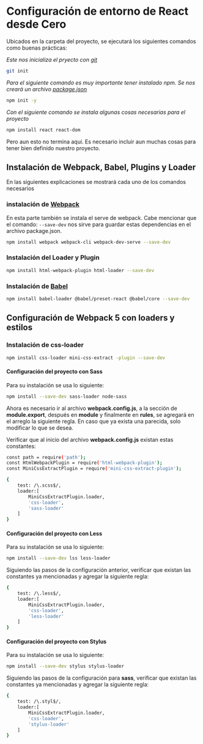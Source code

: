 # Configuración de entorno de React desde Cero

Ubicados en la carpeta del proyecto, se ejecutará los siguientes comandos como buenas prácticas:

*Este nos inicializa el pryecto con [git](https://git-scm.com/)*

```bash
git init
```

*Para el siguiente comando es muy importante tener instalado npm. Se nos creará un archivo [package.json](https://apuntes.de/nodejs-desarrollo-web/package-json/#gsc.tab=0)*

```bash
npm init -y
```

*Con el siguiente comando se instala algunas cosas necesarias para el proyecto*

```bash
npm install react react-dom
```

Pero aun esto no termina aquí. Es necesario incluir aun muchas cosas para tener bien definido nuestro proyecto.

## Instalación de Webpack, Babel, Plugins y Loader

En las siguientes explicaciones se mostrará cada uno de los comandos necesarios

### instalación de [Webpack](https://www.campusmvp.es/recursos/post/webpack-que-es-para-que-sirve-y-sus-ventajas-e-inconvenientes.aspx)

En esta parte también se instala el serve de webpack. Cabe mencionar que el comando: ```--save-dev``` nos sirve para guardar estas dependencias en el archivo package.json.

```bash
npm install webpack webpack-cli webpack-dev-serve --save-dev
```

### Instalación del Loader y Plugin

```bash
npm install html-webpack-plugin html-loader --save-dev
```

### Instalación de [Babel](https://www.freecodecamp.org/espanol/news/que-es-babel/)

```bash
npm install babel-loader @babel/preset-react @babel/core --save-dev
```

## Configuración de Webpack 5 con loaders y estilos

### Instalación de css-loader

```bash
npm install css-loader mini-css-extract -plugin --save-dev
```

#### Configuración del proyecto con Sass

Para su instalación se usa lo siguiente:

```bash
npm install --save-dev sass-loader node-sass
```

Ahora es necesario ir al archivo **webpack.config.js**, a la sección de **module.export**, después en **module** y finalmente en **rules**, se agregará en el arreglo la siguiente regla. En caso que ya exista una parecida, solo modificar lo que se desea.

Verificar que al inicio del archivo **webpack.config.js** existan estas constantes:

```bash
const path = require('path');
const HtmlWebpackPlugin = require('html-webpack-plugin');
const MiniCssExtractPlugin = require('mini-css-extract-plugin');
```

```bash
{
    test: /\.scss$/,
    loader:[
        MiniCssExtractPlugin.loader,
        'css-loader',
        'sass-loader'
    ]
}
```

#### Configuración del proyecto con Less

Para su instalación se usa lo siguiente:

```bash
npm install --save-dev lss less-loader
``` 

Siguiendo las pasos de la configuración anterior, verificar que existan las constantes ya mencionadas y agregar la siguiente regla:

```bash
{
    test: /\.less$/,
    loader:[
        MiniCssExtractPlugin.loader,
        'css-loader',
        'less-loader'
    ]
}
```

#### Configuración del proyecto con Stylus

Para su instalación se usa lo siguiente:

```bash
npm install --save-dev stylus stylus-loader
```

Siguiendo las pasos de la configuración para **sass**, verificar que existan las constantes ya mencionadas y agregar la siguiente regla:

```bash
{
    test: /\.styl$/,
    loader:[
        MiniCssExtractPlugin.loader,
        'css-loader',
        'stylus-loader'
    ]
}
```
